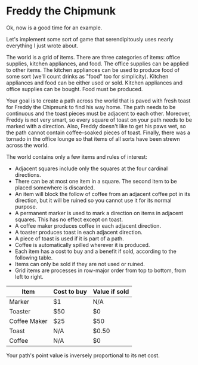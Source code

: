 # Freddy the Chipmunk

Ok, now is a good time for an example.

Let's implement some sort of game that serendipitously uses nearly everything I
just wrote about.

The world is a grid of items. There are three categories of items: office
supplies, kitchen appliances, and food. The office supplies can be applied to
other items. The kitchen appliances can be used to produce food of some sort
(we'll count drinks as "food" too for simplicity).  Kitchen appliances and food
can be either used or sold. Kitchen appliances and office supplies can be
bought. Food must be produced.

Your goal is to create a path across the world that is paved with fresh toast
for Freddy the Chipmunk to find his way home. The path needs to be continuous
and the toast pieces must be adjacent to each other. Moreover, Freddy is not
very smart, so every square of toast on your path needs to be marked with a
direction. Also, Freddy doesn't like to get his paws wet, so the path cannot
contain coffee-soaked pieces of toast. Finally, there was a tornado in the
office lounge so that items of all sorts have been strewn across the world.

The world contains only a few items and rules of interest:
- Adjacent squares include only the squares at the four cardinal directions.
- There can be at most one item in a square. The second item to be placed
  somewhere is discarded.
- An item will block the follow of coffee from an adjacent coffee pot in its
  direction, but it will be ruined so you cannot use it for its normal purpose.
- A permanent marker is used to mark a direction on items in adjacent squares.
  This has no effect except on toast.
- A coffee maker produces coffee in each adjacent direction.
- A toaster produces toast in each adjacent direction.
- A piece of toast is used if it is part of a path.
- Coffee is automatically spilled wherever it is produced.
- Each item has a cost to buy and a benefit if sold, according to the following
  table.
- Items can only be sold if they are not used or ruined.
- Grid items are processes in row-major order from top to bottom, from left to
  right.

Item                | Cost to buy | Value if sold
--------------------|-------------|--------------
Marker              | $1          | N/A
Toaster             | $50         | $0 
Coffee Maker        | $25         | $50
Toast               | N/A         | $0.50
Coffee              | N/A         | $0

Your path's point value is inversely proportional to its net cost.
